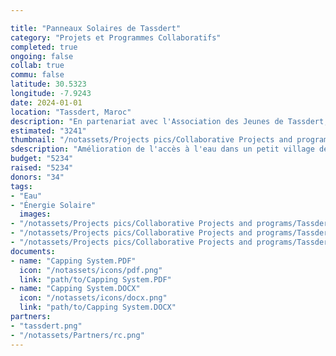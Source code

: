 ```yaml
---

title: "Panneaux Solaires de Tassdert"
category: "Projets et Programmes Collaboratifs"
completed: true
ongoing: false
collab: true
commu: false
latitude: 30.5323
longitude: -7.9243
date: 2024-01-01
location: "Tassdert, Maroc"
description: "En partenariat avec l'Association des Jeunes de Tassdert, ce projet vise à améliorer l'accès à l'eau dans un petit village de la Vallée du Souss, au Maroc. L'initiative consiste à installer des panneaux solaires pour alimenter un puits et approfondir le puits afin d'améliorer les capacités d'extraction d'eau. Cet effort répond au problème critique de la pénurie d'eau dans la région et soutient la capacité de la communauté locale à gérer plus efficacement les conditions de sécheresse. Le projet fournira une solution durable pour augmenter la disponibilité de l'eau pour les habitants et l'agriculture locale, favorisant ainsi la résilience face aux défis climatiques."
estimated: "3241"
thumbnail: "/notassets/Projects pics/Collaborative Projects and programs/Tassdert Solar Panels/tassdert project.webp"
sdescription: "Amélioration de l'accès à l'eau dans un petit village de la Vallée du Souss"
budget: "5234"
raised: "5234"
donors: "34"
tags:
- "Eau"
- "Énergie Solaire"
  images:
- "/notassets/Projects pics/Collaborative Projects and programs/Tassdert Solar Panels/tassdert project.webp"
- "/notassets/Projects pics/Collaborative Projects and programs/Tassdert Solar Panels/tassdert project.webp"
- "/notassets/Projects pics/Collaborative Projects and programs/Tassdert Solar Panels/tassdert project.webp"
documents:
- name: "Capping System.PDF"
  icon: "/notassets/icons/pdf.png"
  link: "path/to/Capping System.PDF"
- name: "Capping System.DOCX"
  icon: "/notassets/icons/docx.png"
  link: "path/to/Capping System.DOCX"
partners:
- "tassdert.png"
- "/notassets/Partners/rc.png"
---
```

